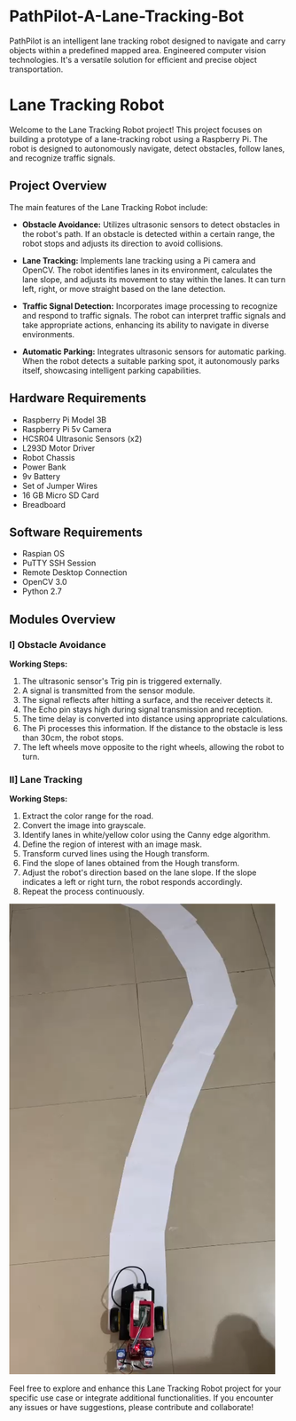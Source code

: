# PathPilot-A-Lane-Tracking-Bot
PathPilot is an intelligent lane tracking robot designed to navigate and carry objects within a predefined mapped area. Engineered computer vision technologies. It's a versatile solution for efficient and precise object transportation.

# Lane Tracking Robot

Welcome to the Lane Tracking Robot project! This project focuses on building a prototype of a lane-tracking robot using a Raspberry Pi. The robot is designed to autonomously navigate, detect obstacles, follow lanes, and recognize traffic signals.

## Project Overview

The main features of the Lane Tracking Robot include:

- **Obstacle Avoidance:** Utilizes ultrasonic sensors to detect obstacles in the robot's path. If an obstacle is detected within a certain range, the robot stops and adjusts its direction to avoid collisions.

- **Lane Tracking:** Implements lane tracking using a Pi camera and OpenCV. The robot identifies lanes in its environment, calculates the lane slope, and adjusts its movement to stay within the lanes. It can turn left, right, or move straight based on the lane detection.

- **Traffic Signal Detection:** Incorporates image processing to recognize and respond to traffic signals. The robot can interpret traffic signals and take appropriate actions, enhancing its ability to navigate in diverse environments.

- **Automatic Parking:** Integrates ultrasonic sensors for automatic parking. When the robot detects a suitable parking spot, it autonomously parks itself, showcasing intelligent parking capabilities.

## Hardware Requirements

- Raspberry Pi Model 3B
- Raspberry Pi 5v Camera
- HCSR04 Ultrasonic Sensors (x2)
- L293D Motor Driver
- Robot Chassis
- Power Bank
- 9v Battery
- Set of Jumper Wires
- 16 GB Micro SD Card
- Breadboard

## Software Requirements

- Raspian OS
- PuTTY SSH Session
- Remote Desktop Connection
- OpenCV 3.0
- Python 2.7

## Modules Overview

### I] Obstacle Avoidance

**Working Steps:**
1. The ultrasonic sensor's Trig pin is triggered externally.
2. A signal is transmitted from the sensor module.
3. The signal reflects after hitting a surface, and the receiver detects it.
4. The Echo pin stays high during signal transmission and reception.
5. The time delay is converted into distance using appropriate calculations.
6. The Pi processes this information. If the distance to the obstacle is less than 30cm, the robot stops.
7. The left wheels move opposite to the right wheels, allowing the robot to turn.

### II] Lane Tracking

**Working Steps:**
1. Extract the color range for the road.
2. Convert the image into grayscale.
3. Identify lanes in white/yellow color using the Canny edge algorithm.
4. Define the region of interest with an image mask.
5. Transform curved lines using the Hough transform.
6. Find the slope of lanes obtained from the Hough transform.
7. Adjust the robot's direction based on the lane slope. If the slope indicates a left or right turn, the robot responds accordingly.
8. Repeat the process continuously.

![TRACK](media/image61.png)


Feel free to explore and enhance this Lane Tracking Robot project for your specific use case or integrate additional functionalities. If you encounter any issues or have suggestions, please contribute and collaborate!

